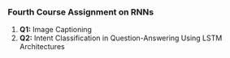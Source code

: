 ### Fourth Course Assignment on RNNs

1. **Q1:** Image Captioning
2. **Q2:** Intent Classification in Question-Answering
Using LSTM Architectures
